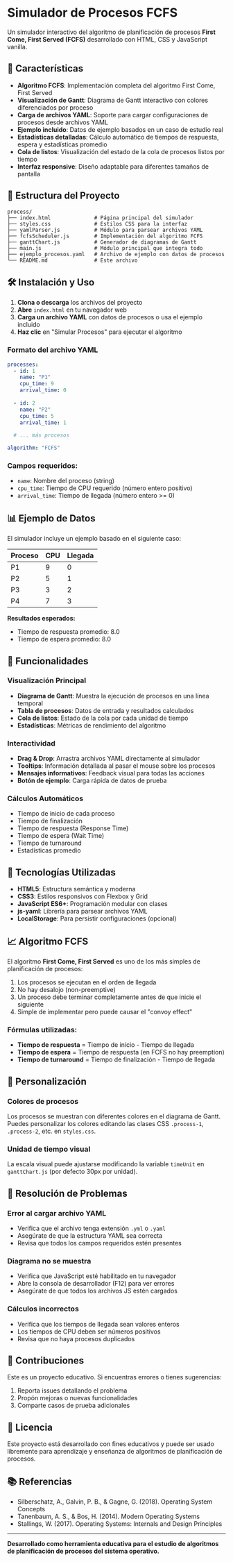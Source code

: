# Simulador de Procesos FCFS

Un simulador interactivo del algoritmo de planificación de procesos **First Come, First Served (FCFS)** desarrollado con HTML, CSS y JavaScript vanilla.

## 🚀 Características

- **Algoritmo FCFS**: Implementación completa del algoritmo First Come, First Served
- **Visualización de Gantt**: Diagrama de Gantt interactivo con colores diferenciados por proceso
- **Carga de archivos YAML**: Soporte para cargar configuraciones de procesos desde archivos YAML
- **Ejemplo incluido**: Datos de ejemplo basados en un caso de estudio real
- **Estadísticas detalladas**: Cálculo automático de tiempos de respuesta, espera y estadísticas promedio
- **Cola de listos**: Visualización del estado de la cola de procesos listos por tiempo
- **Interfaz responsive**: Diseño adaptable para diferentes tamaños de pantalla

## 📁 Estructura del Proyecto

```
process/
├── index.html              # Página principal del simulador
├── styles.css              # Estilos CSS para la interfaz
├── yamlParser.js           # Módulo para parsear archivos YAML
├── fcfsScheduler.js        # Implementación del algoritmo FCFS
├── ganttChart.js           # Generador de diagramas de Gantt
├── main.js                 # Módulo principal que integra todo
├── ejemplo_procesos.yaml   # Archivo de ejemplo con datos de procesos
└── README.md               # Este archivo
```

## 🛠️ Instalación y Uso

1. **Clona o descarga** los archivos del proyecto
2. **Abre** `index.html` en tu navegador web
3. **Carga un archivo YAML** con datos de procesos o usa el ejemplo incluido
4. **Haz clic** en "Simular Procesos" para ejecutar el algoritmo

### Formato del archivo YAML

```yaml
processes:
  - id: 1
    name: "P1"
    cpu_time: 9
    arrival_time: 0
    
  - id: 2
    name: "P2"
    cpu_time: 5
    arrival_time: 1
    
  # ... más procesos

algorithm: "FCFS"
```

### Campos requeridos:
- `name`: Nombre del proceso (string)
- `cpu_time`: Tiempo de CPU requerido (número entero positivo)
- `arrival_time`: Tiempo de llegada (número entero >= 0)

## 📊 Ejemplo de Datos

El simulador incluye un ejemplo basado en el siguiente caso:

| Proceso | CPU | Llegada |
|---------|-----|---------|
| P1      | 9   | 0       |
| P2      | 5   | 1       |
| P3      | 3   | 2       |
| P4      | 7   | 3       |

**Resultados esperados:**
- Tiempo de respuesta promedio: 8.0
- Tiempo de espera promedio: 8.0

## 🎯 Funcionalidades

### Visualización Principal
- **Diagrama de Gantt**: Muestra la ejecución de procesos en una línea temporal
- **Tabla de procesos**: Datos de entrada y resultados calculados
- **Cola de listos**: Estado de la cola por cada unidad de tiempo
- **Estadísticas**: Métricas de rendimiento del algoritmo

### Interactividad
- **Drag & Drop**: Arrastra archivos YAML directamente al simulador
- **Tooltips**: Información detallada al pasar el mouse sobre los procesos
- **Mensajes informativos**: Feedback visual para todas las acciones
- **Botón de ejemplo**: Carga rápida de datos de prueba

### Cálculos Automáticos
- Tiempo de inicio de cada proceso
- Tiempo de finalización
- Tiempo de respuesta (Response Time)
- Tiempo de espera (Wait Time)
- Tiempo de turnaround
- Estadísticas promedio

## 🔧 Tecnologías Utilizadas

- **HTML5**: Estructura semántica y moderna
- **CSS3**: Estilos responsivos con Flexbox y Grid
- **JavaScript ES6+**: Programación modular con clases
- **js-yaml**: Librería para parsear archivos YAML
- **LocalStorage**: Para persistir configuraciones (opcional)

## 📈 Algoritmo FCFS

El algoritmo **First Come, First Served** es uno de los más simples de planificación de procesos:

1. Los procesos se ejecutan en el orden de llegada
2. No hay desalojo (non-preemptive)
3. Un proceso debe terminar completamente antes de que inicie el siguiente
4. Simple de implementar pero puede causar el "convoy effect"

### Fórmulas utilizadas:
- **Tiempo de respuesta** = Tiempo de inicio - Tiempo de llegada
- **Tiempo de espera** = Tiempo de respuesta (en FCFS no hay preemption)
- **Tiempo de turnaround** = Tiempo de finalización - Tiempo de llegada

## 🎨 Personalización

### Colores de procesos
Los procesos se muestran con diferentes colores en el diagrama de Gantt. Puedes personalizar los colores editando las clases CSS `.process-1`, `.process-2`, etc. en `styles.css`.

### Unidad de tiempo visual
La escala visual puede ajustarse modificando la variable `timeUnit` en `ganttChart.js` (por defecto 30px por unidad).

## 🐛 Resolución de Problemas

### Error al cargar archivo YAML
- Verifica que el archivo tenga extensión `.yml` o `.yaml`
- Asegúrate de que la estructura YAML sea correcta
- Revisa que todos los campos requeridos estén presentes

### Diagrama no se muestra
- Verifica que JavaScript esté habilitado en tu navegador
- Abre la consola de desarrollador (F12) para ver errores
- Asegúrate de que todos los archivos JS estén cargados

### Cálculos incorrectos
- Verifica que los tiempos de llegada sean valores enteros
- Los tiempos de CPU deben ser números positivos
- Revisa que no haya procesos duplicados

## 🤝 Contribuciones

Este es un proyecto educativo. Si encuentras errores o tienes sugerencias:

1. Reporta issues detallando el problema
2. Propón mejoras o nuevas funcionalidades
3. Comparte casos de prueba adicionales

## 📝 Licencia

Este proyecto está desarrollado con fines educativos y puede ser usado libremente para aprendizaje y enseñanza de algoritmos de planificación de procesos.

## 📚 Referencias

- Silberschatz, A., Galvin, P. B., & Gagne, G. (2018). Operating System Concepts
- Tanenbaum, A. S., & Bos, H. (2014). Modern Operating Systems
- Stallings, W. (2017). Operating Systems: Internals and Design Principles

---

**Desarrollado como herramienta educativa para el estudio de algoritmos de planificación de procesos del sistema operativo.**